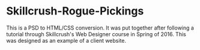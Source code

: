 # Skillcrush-Rogue-Pickings

This is a PSD to HTML/CSS conversion. It was put together after following a tutorial through Skillcrush's Web Designer course in Spring of 2016. This was designed as an example of a client website.
